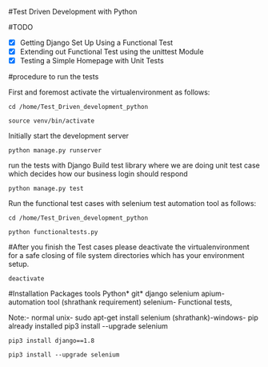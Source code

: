 #Test Driven Development with Python

#TODO
-[x] Getting Django Set Up Using a Functional Test
-[x] Extending out Functional Test using the unittest Module
-[x] Testing a Simple Homepage with Unit Tests

#procedure to run the tests

First and foremost activate the virtualenvironment as follows:
```shell
cd /home/Test_Driven_development_python
```
```shell
source venv/bin/activate
```

Initially start the development server
```shell
python manage.py runserver
```
run the tests with Django Build test library where we are doing unit test case which decides how our business login should respond
```shell
python manage.py test
```

Run the functional test cases with selenium test automation tool as follows:

```shell
cd /home/Test_Driven_development_python
```

```shell
python functionaltests.py
```
#After you finish the Test cases please deactivate the virtualenvironment for a safe closing of file system directories which has your environment setup.

```shell
deactivate
```
#Installation Packages tools
Python*
git*
django
selenium
apium- automation tool (shrathank requirement)
selenium- Functional tests, 

Note:- normal unix- sudo apt-get install selenium
          (shrathank)-windows- pip already installed
                   pip3 install --upgrade selenium

```shell
pip3 install django==1.8
```

```shell
pip3 install --upgrade selenium
```
